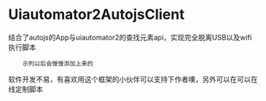 # Uiautomator2AutojsClient
结合了autojs的App与uiautomator2的查找元素api，实现完全脱离USB以及wifi执行脚本

```
    示列以后会慢慢添加上来的
```

软件开发不易，有喜欢用这个框架的小伙伴可以支持下作者噢，另外可以在可以在线定制脚本
